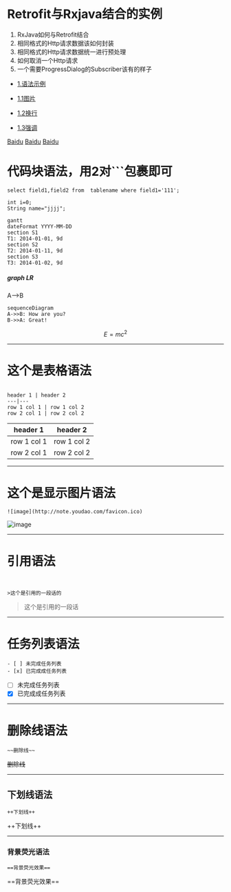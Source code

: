 # Retrofit与Rxjava结合的实例

1. RxJava如何与Retrofit结合
2. 相同格式的Http请求数据该如何封装
3. 相同格式的Http请求数据统一进行预处理
4. 如何取消一个Http请求
5. 一个需要ProgressDialog的Subscriber该有的样子


* [1.语法示例](#1)

* [1.1图片](#1.1)

* [1.2换行](#1.2)

* [1.3强调](#1.3)

[Baidu](link "百度一下，你就知道" )
[Baidu][1]
[Baidu](www.baidu.com "百度一下，你就知道" )



# 代码块语法，用2对```包裹即可
```
select field1,field2 from  tablename where field1='111';
```
```
int i=0;
String name="jjjj";
```

```
gantt
dateFormat YYYY-MM-DD
section S1
T1: 2014-01-01, 9d
section S2
T2: 2014-01-11, 9d
section S3
T3: 2014-01-02, 9d
```

##### graph LR
A-->B


```
sequenceDiagram
A->>B: How are you?
B->>A: Great!
```

```math
E = mc^2
```
---
# 这个是表格语法
```

header 1 | header 2
---|---
row 1 col 1 | row 1 col 2
row 2 col 1 | row 2 col 2
```

header 1 | header 2
---|---
row 1 col 1 | row 1 col 2
row 2 col 1 | row 2 col 2


---

# 这个是显示图片语法
```
![image](http://note.youdao.com/favicon.ico)

```
[1]:www.baidu.com "百度一下，你就知道"
![image](http://note.youdao.com/favicon.ico)

---

# 引用语法
```


>这个是引用的一段话的
```


>这个是引用的一段话
---
# 任务列表语法

```
- [ ] 未完成任务列表
- [x] 已完成成任务列表
```

- [ ] 未完成任务列表
- [x] 已完成成任务列表
---
# 删除线语法

```
~~删除线~~
```

~~删除线~~

---

## 下划线语法

```
++下划线++
```

++下划线++

---
### 背景荧光语法

```
==背景荧光效果==
```

==背景荧光效果==

